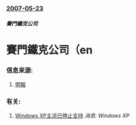 ### [2007-05-23](/news/2007/05/23/index.md)

##### 賽門鐵克公司
# 賽門鐵克公司（en




### 信息来源:

1. [明報](https://web.archive.org/web/20070525103021/http://hk.news.yahoo.com/070523/12/281e0.html)

### 有关:

1. [Windows XP主流已停止支持](/zh/news/2009/04/14/Windows-XP主流已停止支持.md) _消息: Windows XP_

